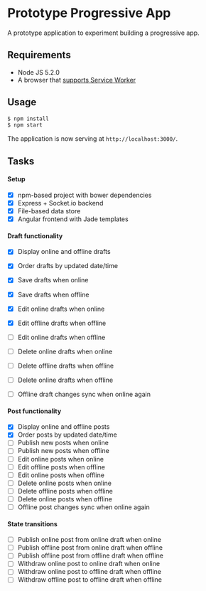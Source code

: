 # Prototype Progressive App

A prototype application to experiment building a progressive app.

## Requirements

 * Node JS 5.2.0
 * A browser that [supports Service Worker](http://caniuse.com/#feat=serviceworkers)

## Usage

```sh
$ npm install
$ npm start
```

The application is now serving at `http://localhost:3000/`.

## Tasks

#### Setup

  - [x] npm-based project with bower dependencies
  - [x] Express + Socket.io backend
  - [x] File-based data store
  - [x] Angular frontend with Jade templates

#### Draft functionality

  - [x] Display online and offline drafts
  - [x] Order drafts by updated date/time
  - [x] Save drafts when online
  - [x] Save drafts when offline
  - [x] Edit online drafts when online
  - [x] Edit offline drafts when offline
  - [ ] Edit online drafts when offline
  - [ ] Delete online drafts when online
  - [ ] Delete offline drafts when offline
  - [ ] Delete online drafts when offline
  - [ ] Offline draft changes sync when online again


#### Post functionality

  - [x] Display online and offline posts
  - [x] Order posts by updated date/time
  - [ ] Publish new posts when online
  - [ ] Publish new posts when offline
  - [ ] Edit online posts when online
  - [ ] Edit offline posts when offline
  - [ ] Edit online posts when offline
  - [ ] Delete online posts when online
  - [ ] Delete offline posts when offline
  - [ ] Delete online posts when offline
  - [ ] Offline post changes sync when online again

#### State transitions

  - [ ] Publish online post from online draft when online
  - [ ] Publish offline post from online draft when offline
  - [ ] Publish offline post from offline draft when offline
  - [ ] Withdraw online post to online draft when online
  - [ ] Withdraw online post to offline draft when offline
  - [ ] Withdraw offline post to offline draft when offline
